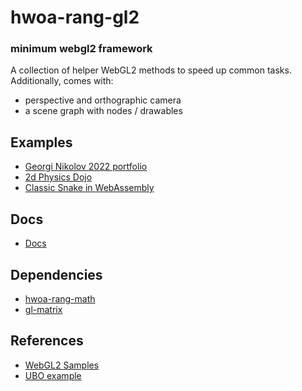 # hwoa-rang-gl2

### minimum webgl2 framework

A collection of helper WebGL2 methods to speed up common tasks. Additionally, comes with:

- perspective and orthographic camera
- a scene graph with nodes / drawables

## Examples
- [Georgi Nikolov 2022 portfolio](https://www.georgi-nikolov.com/)
- [2d Physics Dojo](https://gnikoloff.github.io/2d-phy-dojo/)
- [Classic Snake in WebAssembly](https://gnikoloff.github.io/wasm-snake/)

## Docs

- [Docs](https://gnikoloff.github.io/hwoa-rang-gl2/)

## Dependencies

- [hwoa-rang-math](https://github.com/gnikoloff/hwoa-rang-math)
- [gl-matrix](https://glmatrix.net/)

## References

- [WebGL2 Samples](http://webglsamples.org/WebGL2Samples/)
- [UBO example](https://gist.github.com/jialiang/2880d4cc3364df117320e8cb324c2880)
